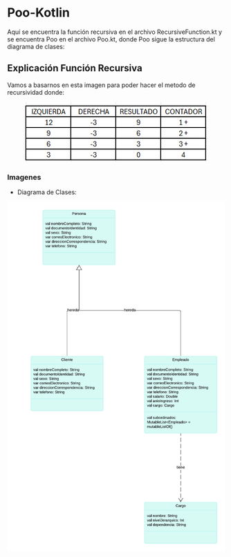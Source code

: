 # Poo-Kotlin
Aquí se encuentra la función recursiva en el archivo RecursiveFunction.kt y se encuentra Poo en el archivo Poo.kt, donde Poo sigue la estructura del diagrama de clases:
## Explicación Función Recursiva
Vamos a basarnos en esta imagen para poder hacer el metodo de recursividad donde:
<div align="center"> 
  
![Alter](Img/table.png)

</div>

### Imagenes
- Diagrama de Clases:


<div align="center"> 
  
![Alter](Img/class.png)

</div>

